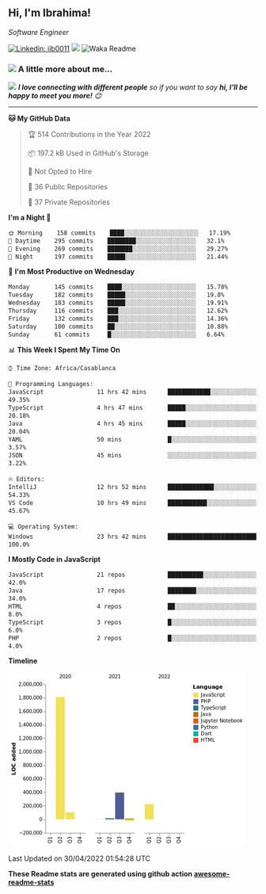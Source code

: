 <h2>Hi, I'm Ibrahima! </h2>
<p><em>Software Engineer 
</em></p>


[![Linkedin: iib0011](https://img.shields.io/badge/-iib0011-blue?style=flat-square&logo=Linkedin&logoColor=white&link=https://www.linkedin.com/in/iib0011/)](https://www.linkedin.com/in/iib0011/)
![](https://visitor-badge.glitch.me/badge?page_id=iib0011)
![Waka Readme](https://github.com/iib0011/iib0011/workflows/Waka%20Readme/badge.svg)


### <img src="https://media.giphy.com/media/VgCDAzcKvsR6OM0uWg/giphy.gif" width="50"> A little more about me...  


<img src="https://media.giphy.com/media/LnQjpWaON8nhr21vNW/giphy.gif" width="60"> <em><b>I love connecting with different people</b> so if you want to say <b>hi, I'll be happy to meet you more!</b> 😊</em>

---
<!--START_SECTION:waka-->
**🐱 My GitHub Data** 

> 🏆 514 Contributions in the Year 2022
 > 
> 📦 197.2 kB Used in GitHub's Storage 
 > 
> 🚫 Not Opted to Hire
 > 
> 📜 36 Public Repositories 
 > 
> 🔑 37 Private Repositories  
 > 
**I'm a Night 🦉** 

```text
🌞 Morning    158 commits    ████░░░░░░░░░░░░░░░░░░░░░   17.19% 
🌆 Daytime    295 commits    ████████░░░░░░░░░░░░░░░░░   32.1% 
🌃 Evening    269 commits    ███████░░░░░░░░░░░░░░░░░░   29.27% 
🌙 Night      197 commits    █████░░░░░░░░░░░░░░░░░░░░   21.44%

```
📅 **I'm Most Productive on Wednesday** 

```text
Monday       145 commits    ████░░░░░░░░░░░░░░░░░░░░░   15.78% 
Tuesday      182 commits    █████░░░░░░░░░░░░░░░░░░░░   19.8% 
Wednesday    183 commits    █████░░░░░░░░░░░░░░░░░░░░   19.91% 
Thursday     116 commits    ███░░░░░░░░░░░░░░░░░░░░░░   12.62% 
Friday       132 commits    ███░░░░░░░░░░░░░░░░░░░░░░   14.36% 
Saturday     100 commits    ██░░░░░░░░░░░░░░░░░░░░░░░   10.88% 
Sunday       61 commits     █░░░░░░░░░░░░░░░░░░░░░░░░   6.64%

```


📊 **This Week I Spent My Time On** 

```text
⌚︎ Time Zone: Africa/Casablanca

💬 Programming Languages: 
JavaScript               11 hrs 42 mins      ████████████░░░░░░░░░░░░░   49.35% 
TypeScript               4 hrs 47 mins       █████░░░░░░░░░░░░░░░░░░░░   20.18% 
Java                     4 hrs 45 mins       █████░░░░░░░░░░░░░░░░░░░░   20.04% 
YAML                     50 mins             █░░░░░░░░░░░░░░░░░░░░░░░░   3.57% 
JSON                     45 mins             ░░░░░░░░░░░░░░░░░░░░░░░░░   3.22%

🔥 Editors: 
IntelliJ                 12 hrs 52 mins      █████████████░░░░░░░░░░░░   54.33% 
VS Code                  10 hrs 49 mins      ███████████░░░░░░░░░░░░░░   45.67%

💻 Operating System: 
Windows                  23 hrs 42 mins      █████████████████████████   100.0%

```

**I Mostly Code in JavaScript** 

```text
JavaScript               21 repos            ██████████░░░░░░░░░░░░░░░   42.0% 
Java                     17 repos            ████████░░░░░░░░░░░░░░░░░   34.0% 
HTML                     4 repos             ██░░░░░░░░░░░░░░░░░░░░░░░   8.0% 
TypeScript               3 repos             █░░░░░░░░░░░░░░░░░░░░░░░░   6.0% 
PHP                      2 repos             █░░░░░░░░░░░░░░░░░░░░░░░░   4.0%

```


**Timeline**

![Chart not found](https://raw.githubusercontent.com/iib0011/iib0011/master/charts/bar_graph.png) 


 Last Updated on 30/04/2022 01:54:28 UTC
<!--END_SECTION:waka-->

**These Readme stats are generated using github action [awesome-readme-stats](https://github.com/iib0011/waka-readme-stats)**
